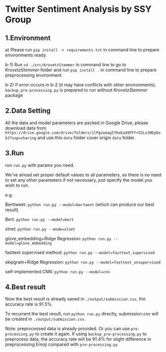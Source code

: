 # Twitter Sentiment Analysis by SSY Group
## 1.Environment

a) Please run `pip install -r requirements.txt` in command line to prepare environments ready.

b-1) Run `cd ./src/KrovetzStemmer` in command line to go to *KrovetzStemmer* folder and run `pip install .` in command line to prepare preprocessing environment. 

b-2) If error occurs in b-2 (it may have conflicts with other environments), `backup_pre-processing.py` is prepared to run without *KrovetzStemmer* package

## 2.Data Setting

All the data and model parameters are packed in Google Drive, please download data from `https://drive.google.com/drive/folders/1lPgzweagIYhoEad9FFfrO2Lx39Dy0ubJ?usp=sharing` and use this `data` folder cover origin `data` folder.

## 3.Run

run `run.py` with params you need.

We've alread set proper default values to all parameters, so there is no need to set any other parameters if not necessary, just specify the model you wish to run.

e.g. 

Berttweet: `python run.py --model=bertweet` (which can produce our best result)

Bert: `python run.py --model=bert` 

xlnet: `python run.py --mode=xlnet`

glove_embedding+Ridge Regression: `python run.py --model=glove_embedding`

fasttext supervised method: `python run.py --model=fasttext_supervised`

skipgram+Ridge Regression: `python run.py --model=fasttext_unsupervised`

self-implemented CNN: `python run.py --model=cnn`




## 4.Best result

Now the best result is already saved in `./output/submission.csv`, the accuracy rate is 91.5%.

To recurrent the best result, run `python run.py` directly, submission.csv will be created in `./output/submission.csv.` 

Note: preprocessed data is already provided. Or you can use `pre-processing.py` to create it again. If using `backup_pre-processing.py` to preprocess data, the accuracy rate will be 91.4% for slight difference in preprocessing Emoji compared with `pre-processing.py`








